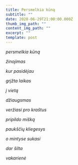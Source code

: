 ```yaml
---
title: Persmelkia kūną
subtitle: ""
date: 2020-06-29T21:00:00.000Z
thumb_img_path: ""
content_img_path: ""
excerpt: ""
template: post
---
```

*persmelkia kūną*

*žinojimas*

*kur pasidėjau*

*grįžta laikas*

*į vietą*

*džiaugsmas*

*veržiasi pro kraštus*

*pripildo mišką*

*paukščių kliegesys*

*o mintyse sukasi*

*dar šilta*

*vakarienė*